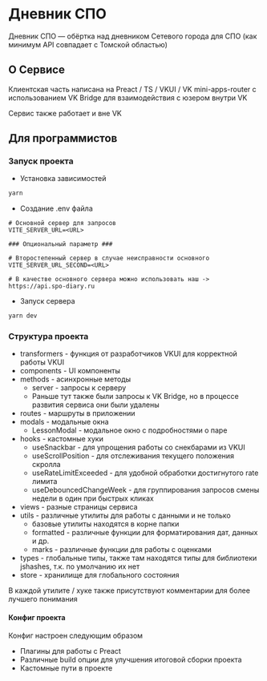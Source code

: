 # Дневник СПО

Дневник СПО — обёртка над дневником Сетевого города для СПО (как минимум API совпадает с Томской областью)

## О Сервисе

Клиентская часть написана на Preact / TS / VKUI / VK mini-apps-router с использованием VK Bridge для взаимодействия с
юзером внутри VK

Сервис также работает и вне VK

## Для программистов

### Запуск проекта

- Установка зависимостей

```bash
yarn
```

- Создание .env файла

```dotenv
# Основной сервер для запросов
VITE_SERVER_URL=<URL>

### Опциональный параметр ###

# Второстепенный сервер в случае неисправности основного
VITE_SERVER_URL_SECOND=<URL>

# В качестве основного сервера можно использовать наш -> https://api.spo-diary.ru
```

- Запуск сервера

```bash
yarn dev
```

### Структура проекта

- transformers - функция от разработчиков VKUI для корректной работы VKUI
- components - UI компоненты
- methods - асинхронные методы
  - server - запросы к серверу
  - Раньше тут также были запросы к VK Bridge, но в процессе развития сервиса они были удалены
- routes - маршруты в приложении
- modals - модальные окна
  - LessonModal - модальное окно с подробностями о паре
- hooks - кастомные хуки
  - useSnackbar - для упрощения работы со снекбарами из VKUI
  - useScrollPosition - для отслеживания текущего положения скролла
  - useRateLimitExceeded - для удобной обработки достигнутого rate лимита
  - useDebouncedChangeWeek - для группирования запросов смены недели в один при быстрых кликах
- views - разные страницы сервиса
- utils - различные утилиты для работы с данными и не только
  - базовые утилиты находятся в корне папки
  - formatted - различные функции для форматирования дат, данных и др.
  - marks - различные функции для работы с оценками
- types - глобальные типы, также там находятся типы для библиотеки jshashes, т.к. по умолчанию их нет
- store - хранилище для глобального состояния

В каждой утилите / хуке также присутствуют комментарии для более лучшего понимания

#### Конфиг проекта

Конфиг настроен следующим образом

- Плагины для работы с Preact
- Различные build опции для улучшения итоговой сборки проекта
- Кастомные пути в проекте
